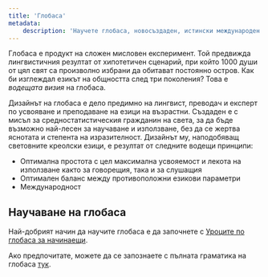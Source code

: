 ```yaml
---
title: 'Глобаса'
metadata:
    description: 'Научете глобаса, новосъздаден, истински международен спомагателен език.'
---
```


Глобаса е продукт на сложен мисловен експеримент. Той предвижда лингвистичния резултат от хипотетичен сценарий, при който 1000 души от цял свят са произволно избрани да обитават постоянно остров. Как би изглеждал езикът на общността след три поколения? Това е _водещата визия_ на глобаса.

Дизайнът на глобаса е дело предимно на лингвист, преводач и експерт по усвояване и преподаване на езици на възрастни. Създаден е с мисъл за средностатистическия гражданин на света, за да бъде възможно най-лесен за научаване и използване, без да се жертва яснотата и степента на изразителност. Дизайнът му, наподобяващ световните креолски езици, е резултат от следните водещи принципи:

* Оптимална простота с цел максимална усвояемост и лекота на използване както за говорещия, така и за слушащия
* Оптимален баланс между противоположни езикови параметри
* Международност

## Научаване на глобаса

Най-добрият начин да научите глобаса е да започнете с [Уроците по глобаса за начинаещи](./02.darsu.default.bul.md).

Ако предпочитате, можете да се запознаете с пълната граматика на глобаса [тук](https://salif.github.io/gramati-fe-globasa/bg-gemini/).
